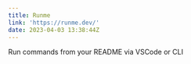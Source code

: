 ```yaml
---
title: Runme
link: 'https://runme.dev/'
date: 2023-04-03 13:38:44Z
---
```


Run commands from your README via VSCode or CLI
